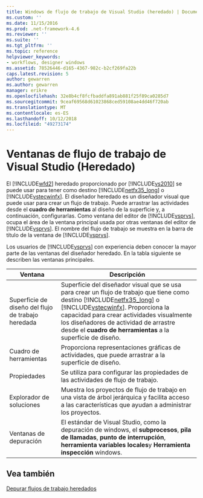 ```yaml
---
title: Windows de flujo de trabajo de Visual Studio (heredado) | Documentos de Microsoft
ms.custom: ''
ms.date: 11/15/2016
ms.prod: .net-framework-4.6
ms.reviewer: ''
ms.suite: ''
ms.tgt_pltfrm: ''
ms.topic: reference
helpviewer_keywords:
- workflows, designer windows
ms.assetid: 78526446-d165-4367-982c-b2cf269fa22b
caps.latest.revision: 5
author: gewarren
ms.author: gewarren
manager: erikre
ms.openlocfilehash: 32e8b4cf8fcfbaddfa891ab881f25f89ca0285d7
ms.sourcegitcommit: 9ceaf69568d61023868ced59108ae4dd46f720ab
ms.translationtype: MT
ms.contentlocale: es-ES
ms.lasthandoff: 10/12/2018
ms.locfileid: "49273174"
---
```

# <a name="visual-studio-workflow-windows-legacy"></a>Ventanas de flujo de trabajo de Visual Studio (Heredado)
El [!INCLUDE[wfd2](../includes/wfd2-md.md)] heredado proporcionado por [!INCLUDE[vs2010](../includes/vs2010-md.md)] se puede usar para tener como destino [!INCLUDE[netfx35_long](../includes/netfx35-long-md.md)] o [!INCLUDE[vstecwinfx](../includes/vstecwinfx-md.md)]. El diseñador heredado es un diseñador visual que puede usar para crear un flujo de trabajo. Puede arrastrar las actividades desde el **cuadro de herramientas** al diseño de la superficie y, a continuación, configurarlas. Como ventana del editor de [!INCLUDE[vsprvs](../includes/vsprvs-md.md)], ocupa el área de la ventana principal usada por otras ventanas del editor de [!INCLUDE[vsprvs](../includes/vsprvs-md.md)]. El nombre del flujo de trabajo se muestra en la barra de título de la ventana de [!INCLUDE[vsprvs](../includes/vsprvs-md.md)].  
  
 Los usuarios de [!INCLUDE[vsprvs](../includes/vsprvs-md.md)] con experiencia deben conocer la mayor parte de las ventanas del diseñador heredado. En la tabla siguiente se describen las ventanas principales.  
  
|Ventana|Descripción|  
|------------|-----------------|  
|Superficie de diseño del flujo de trabajo heredada|Superficie del diseñador visual que se usa para crear un flujo de trabajo que tiene como destino [!INCLUDE[netfx35_long](../includes/netfx35-long-md.md)] o [!INCLUDE[vstecwinfx](../includes/vstecwinfx-md.md)]. Proporciona la capacidad para crear actividades visualmente los diseñadores de actividad de arrastre desde el **cuadro de herramientas** a la superficie de diseño.|  
|Cuadro de herramientas|Proporciona representaciones gráficas de actividades, que puede arrastrar a la superficie de diseño.|  
|Propiedades|Se utiliza para configurar las propiedades de las actividades de flujo de trabajo.|  
|Explorador de soluciones|Muestra los proyectos de flujo de trabajo en una vista de árbol jerárquica y facilita acceso a las características que ayudan a administrar los proyectos.|  
|Ventanas de depuración|El estándar de Visual Studio, como la depuración de windows, el **subprocesos**, **pila de llamadas**, **punto de interrupción**, **herramienta variables locales**y **Herramienta inspección** windows.|  
  
## <a name="see-also"></a>Vea también  
 [Depurar flujos de trabajo heredados](../workflow-designer/debugging-legacy-workflows.md)